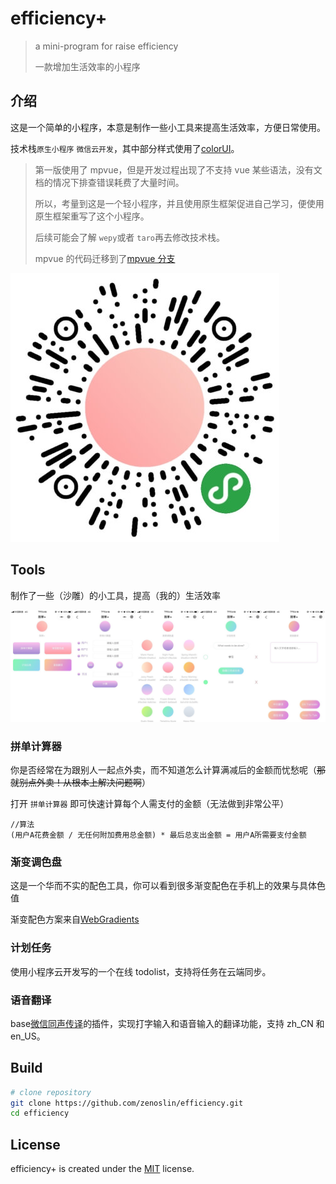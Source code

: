 # efficiency+

> a mini-program for raise efficiency
>
> 一款增加生活效率的小程序

## 介绍

这是一个简单的小程序，本意是制作一些小工具来提高生活效率，方便日常使用。

技术栈`原生小程序` `微信云开发`，其中部分样式使用了[colorUI](https://github.com/weilanwl/ColorUI)。

> 第一版使用了 mpvue，但是开发过程出现了不支持 vue 某些语法，没有文档的情况下排查错误耗费了大量时间。
>
> 所以，考量到这是一个轻小程序，并且使用原生框架促进自己学习，便使用原生框架重写了这个小程序。
>
> 后续可能会了解 `wepy`或者 `taro`再去修改技术栈。
>
> mpvue 的代码迁移到了[mpvue 分支](https://github.com/zenoslin/efficiency/tree/mpvue)

![qrcode.png](./images/qrcode.png)

## Tools

制作了一些（沙雕）的小工具，提高（我的）生活效率

![index.jpeg](./images/index.jpeg)

### 拼单计算器

你是否经常在为跟别人一起点外卖，而不知道怎么计算满减后的金额而忧愁呢（~~那就别点外卖！从根本上解决问题啊~~）

打开 `拼单计算器` 即可快速计算每个人需支付的金额（无法做到非常公平）

```*
//算法
(用户A花费金额 / 无任何附加费用总金额) * 最后总支出金额 = 用户A所需要支付金额
```

### 渐变调色盘

这是一个华而不实的配色工具，你可以看到很多渐变配色在手机上的效果与具体色值

渐变配色方案来自[WebGradients](https://github.com/itmeo/webgradients)

### 计划任务

使用小程序云开发写的一个在线 todolist，支持将任务在云端同步。

### 语音翻译

base[微信同声传译](https://developers.weixin.qq.com/miniprogram/dev/extended/service/translator.html)的插件，实现打字输入和语音输入的翻译功能，支持 zh_CN 和 en_US。

## Build

```bash
# clone repository
git clone https://github.com/zenoslin/efficiency.git
cd efficiency
```

## License

efficiency+ is created under the [MIT](https://github.com/zenoslin/efficiency/blob/master/LICENSE) license.
